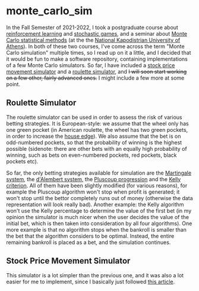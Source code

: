 # monte_carlo_sim

In the Fall Semester of 2021-2022, I took a postgraduate course about [reinforcement learning](https://www.amazon.com/Dynamic-Programming-Optimal-Control-Vol/dp/1886529442/) and [stochastic games](https://www.amazon.com/Competitive-Markov-Decision-Processes-Jerzy/dp/0387948058), and a seminar about [Monte Carlo statistical methods](https://www.amazon.com/Monte-Statistical-Methods-Springer-Statistics-dp-1441919392/dp/1441919392) (at the the [National Kapodistrian University of Athens](https://en.wikipedia.org/wiki/National_and_Kapodistrian_University_of_Athens)). In both of these two courses, I've come across the term "Monte Carlo simulation" multiple times, so I read up on it a little, and I decided that it would be fun to make a software repository, containing implementations of a few Monte Carlo simulators. So far, I have included a [stock price movement simulator](https://github.com/numdar335/monte_carlo_sim/blob/main/stock_price_movement_sim.py) and a [roulette simulator](https://github.com/numdar335/monte_carlo_sim/blob/main/roulette_sim.py), and ~~I will soon start working on a few other, fairly advanced ones.~~ I might include a few more at some point.

## Roulette Simulator

The roulette simulator can be used in order to assess the risk of various betting strategies. It is European-style: we assume that the wheel only has one green pocket (in American roulette, the wheel has two green pockets, in order to increase the [house edge](https://en.wikipedia.org/wiki/Casino_game#House_advantage)). We also assume that the bet is on odd-numbered pockets, so that the probability of winning is the highest possible (sidenote: there are other bets with an equally high probability of winning, such as bets on even-numbered pockets, red pockets, black pockets etc).

So far, the only betting strategies available for simulation are the <ins>Martingale system</ins>, the <ins>d'Alembert system</ins>, the <ins>Pluscoup progression</ins> and the <ins>Kelly criterion</ins>. All of them have been slightly modified (for various reasons), for example the Pluscoup algorithm won't stop when profit is generated; it won't stop until the bettor completely runs out of money (otherwise the data representation will look really bad). Another example: the Kelly algorithm won't use the Kelly percentage to determine the value of the first bet (in my opinion the simulator is much nicer when the user decides the value of the initial bet, which is then taken into consideration by all four algorithms). One more example is that no algorithm stops when the bankroll is smaller than the bet that the algorithm considers to be optimal. Instead, the entire remaining bankroll is placed as a bet, and the simulation continues.

## Stock Price Movement Simulator

This simulator is a lot simpler than the previous one, and it was also a lot easier for me to implement, since I basically just followed [this article](https://www.investopedia.com/terms/m/montecarlosimulation.asp).
